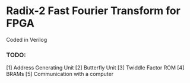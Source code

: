 # Radix-2 Fast Fourier Transform for FPGA

Coded in Verilog

### TODO:
[1] Address Generating Unit
[2] Butterfly Unit
[3] Twiddle Factor ROM
[4] BRAMs
[5] Communication with a computer
